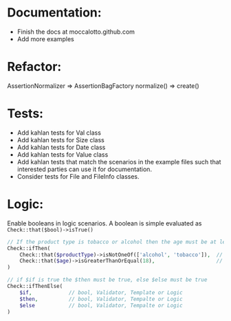 Documentation:
==============
- Finish the docs at moccalotto.github.com
- Add more examples


Refactor:
=========
AssertionNormalizer => AssertionBagFactory
    normalize() => create()

Tests:
======

* Add kahlan tests for Val class
* Add kahlan tests for Size class
* Add kahlan tests for Date class
* Add kahlan tests for Value class
* Add kahlan tests that match the scenarios in the example
  files such that interested parties can use it for
  documentation.
* Consider tests for File and FileInfo classes.


Logic:
======

Enable booleans in logic scenarios.
A boolean is simple evaluated as `Check::that($bool)->isTrue()`

```php
// If the product type is tobacco or alcohol then the age must be at least 18
Check::ifThen(
    Check::that($productType)->isNotOneOf(['alcohol', 'tobacco']),  // can also be a boolean
    Check::that($age)->isGreaterThanOrEqual(18),                    // can also be a boolean
)

// if $if is true the $then must be true, else $else must be true
Check::ifThenElse(
    $if,            // bool, Validator, Template or Logic
    $then,          // bool, Validator, Tempalte or Logic
    $else           // bool, Validator, Tempalte or Logic
)
```
